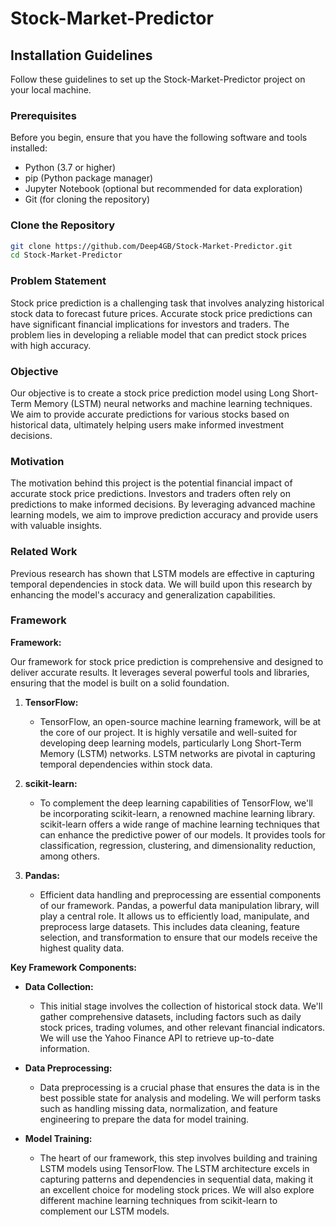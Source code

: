 # Stock-Market-Predictor

## Installation Guidelines

Follow these guidelines to set up the Stock-Market-Predictor project on your local machine.

### Prerequisites

Before you begin, ensure that you have the following software and tools installed:

- Python (3.7 or higher)
- pip (Python package manager)
- Jupyter Notebook (optional but recommended for data exploration)
- Git (for cloning the repository)

### Clone the Repository

```bash
git clone https://github.com/Deep4GB/Stock-Market-Predictor.git
cd Stock-Market-Predictor
```

### Problem Statement

Stock price prediction is a challenging task that involves analyzing historical stock data to forecast future prices. Accurate stock price predictions can have significant financial implications for investors and traders. The problem lies in developing a reliable model that can predict stock prices with high accuracy.

### Objective

Our objective is to create a stock price prediction model using Long Short-Term Memory (LSTM) neural networks and machine learning techniques. We aim to provide accurate predictions for various stocks based on historical data, ultimately helping users make informed investment decisions.

### Motivation

The motivation behind this project is the potential financial impact of accurate stock price predictions. Investors and traders often rely on predictions to make informed decisions. By leveraging advanced machine learning models, we aim to improve prediction accuracy and provide users with valuable insights.

### Related Work

Previous research has shown that LSTM models are effective in capturing temporal dependencies in stock data. We will build upon this research by enhancing the model's accuracy and generalization capabilities.

### Framework

**Framework:**

Our framework for stock price prediction is comprehensive and designed to deliver accurate results. It leverages several powerful tools and libraries, ensuring that the model is built on a solid foundation.

1. **TensorFlow:**
   - TensorFlow, an open-source machine learning framework, will be at the core of our project. It is highly versatile and well-suited for developing deep learning models, particularly Long Short-Term Memory (LSTM) networks. LSTM networks are pivotal in capturing temporal dependencies within stock data.

2. **scikit-learn:**
   - To complement the deep learning capabilities of TensorFlow, we'll be incorporating scikit-learn, a renowned machine learning library. scikit-learn offers a wide range of machine learning techniques that can enhance the predictive power of our models. It provides tools for classification, regression, clustering, and dimensionality reduction, among others.

3. **Pandas:**
   - Efficient data handling and preprocessing are essential components of our framework. Pandas, a powerful data manipulation library, will play a central role. It allows us to efficiently load, manipulate, and preprocess large datasets. This includes data cleaning, feature selection, and transformation to ensure that our models receive the highest quality data.

**Key Framework Components:**

- **Data Collection:**
  - This initial stage involves the collection of historical stock data. We'll gather comprehensive datasets, including factors such as daily stock prices, trading volumes, and other relevant financial indicators. We will use the Yahoo Finance API to retrieve up-to-date information.

- **Data Preprocessing:**
  - Data preprocessing is a crucial phase that ensures the data is in the best possible state for analysis and modeling. We will perform tasks such as handling missing data, normalization, and feature engineering to prepare the data for model training.

- **Model Training:**
  - The heart of our framework, this step involves building and training LSTM models using TensorFlow. The LSTM architecture excels in capturing patterns and dependencies in sequential data, making it an excellent choice for modeling stock prices. We will also explore different machine learning techniques from scikit-learn to complement our LSTM models.

